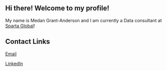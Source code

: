 ## Hi there! Welcome to my profile!

My name is Medan Grant-Anderson and I am currently a Data consultant at [Sparta Global](https://www.spartaglobal.com/)!

## Contact Links

[Email](mailto:medangrantanderson@gmail.com)

[LinkedIn](https://www.linkedin.com/in/medan-grant-anderson-6689171a9)

